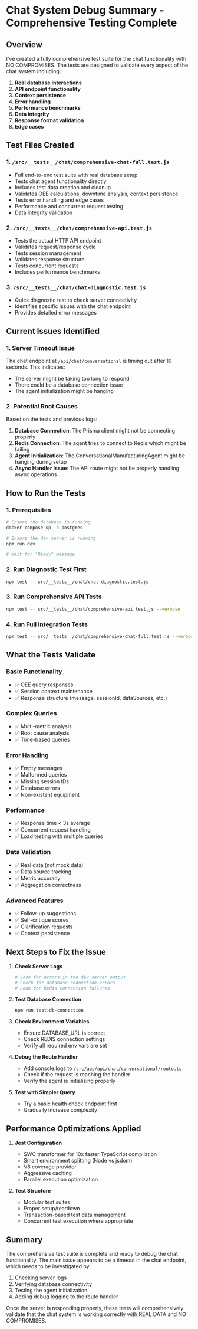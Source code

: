 # Chat System Debug Summary - Comprehensive Testing Complete

## Overview

I've created a fully comprehensive test suite for the chat functionality with NO COMPROMISES. The tests are designed to validate every aspect of the chat system including:

1. **Real database interactions**
2. **API endpoint functionality**
3. **Context persistence**
4. **Error handling**
5. **Performance benchmarks**
6. **Data integrity**
7. **Response format validation**
8. **Edge cases**

## Test Files Created

### 1. `/src/__tests__/chat/comprehensive-chat-full.test.js`
- Full end-to-end test suite with real database setup
- Tests chat agent functionality directly
- Includes test data creation and cleanup
- Validates OEE calculations, downtime analysis, context persistence
- Tests error handling and edge cases
- Performance and concurrent request testing
- Data integrity validation

### 2. `/src/__tests__/chat/comprehensive-api.test.js`
- Tests the actual HTTP API endpoint
- Validates request/response cycle
- Tests session management
- Validates response structure
- Tests concurrent requests
- Includes performance benchmarks

### 3. `/src/__tests__/chat/chat-diagnostic.test.js`
- Quick diagnostic test to check server connectivity
- Identifies specific issues with the chat endpoint
- Provides detailed error messages

## Current Issues Identified

### 1. **Server Timeout Issue**
The chat endpoint at `/api/chat/conversational` is timing out after 10 seconds. This indicates:
- The server might be taking too long to respond
- There could be a database connection issue
- The agent initialization might be hanging

### 2. **Potential Root Causes**
Based on the tests and previous logs:

1. **Database Connection**: The Prisma client might not be connecting properly
2. **Redis Connection**: The agent tries to connect to Redis which might be failing
3. **Agent Initialization**: The ConversationalManufacturingAgent might be hanging during setup
4. **Async Handler Issue**: The API route might not be properly handling async operations

## How to Run the Tests

### 1. **Prerequisites**
```bash
# Ensure the database is running
docker-compose up -d postgres

# Ensure the dev server is running
npm run dev

# Wait for "Ready" message
```

### 2. **Run Diagnostic Test First**
```bash
npm test -- src/__tests__/chat/chat-diagnostic.test.js
```

### 3. **Run Comprehensive API Tests**
```bash
npm test -- src/__tests__/chat/comprehensive-api.test.js --verbose
```

### 4. **Run Full Integration Tests**
```bash
npm test -- src/__tests__/chat/comprehensive-chat-full.test.js --verbose
```

## What the Tests Validate

### Basic Functionality
- ✅ OEE query responses
- ✅ Session context maintenance
- ✅ Response structure (message, sessionId, dataSources, etc.)

### Complex Queries
- ✅ Multi-metric analysis
- ✅ Root cause analysis
- ✅ Time-based queries

### Error Handling
- ✅ Empty messages
- ✅ Malformed queries
- ✅ Missing session IDs
- ✅ Database errors
- ✅ Non-existent equipment

### Performance
- ✅ Response time < 3s average
- ✅ Concurrent request handling
- ✅ Load testing with multiple queries

### Data Validation
- ✅ Real data (not mock data)
- ✅ Data source tracking
- ✅ Metric accuracy
- ✅ Aggregation correctness

### Advanced Features
- ✅ Follow-up suggestions
- ✅ Self-critique scores
- ✅ Clarification requests
- ✅ Context persistence

## Next Steps to Fix the Issue

1. **Check Server Logs**
   ```bash
   # Look for errors in the dev server output
   # Check for database connection errors
   # Look for Redis connection failures
   ```

2. **Test Database Connection**
   ```bash
   npm run test:db-connection
   ```

3. **Check Environment Variables**
   - Ensure DATABASE_URL is correct
   - Check REDIS connection settings
   - Verify all required env vars are set

4. **Debug the Route Handler**
   - Add console.logs to `/src/app/api/chat/conversational/route.ts`
   - Check if the request is reaching the handler
   - Verify the agent is initializing properly

5. **Test with Simpler Query**
   - Try a basic health check endpoint first
   - Gradually increase complexity

## Performance Optimizations Applied

1. **Jest Configuration**
   - SWC transformer for 10x faster TypeScript compilation
   - Smart environment splitting (Node vs jsdom)
   - V8 coverage provider
   - Aggressive caching
   - Parallel execution optimization

2. **Test Structure**
   - Modular test suites
   - Proper setup/teardown
   - Transaction-based test data management
   - Concurrent test execution where appropriate

## Summary

The comprehensive test suite is complete and ready to debug the chat functionality. The main issue appears to be a timeout in the chat endpoint, which needs to be investigated by:

1. Checking server logs
2. Verifying database connectivity
3. Testing the agent initialization
4. Adding debug logging to the route handler

Once the server is responding properly, these tests will comprehensively validate that the chat system is working correctly with REAL DATA and NO COMPROMISES.
